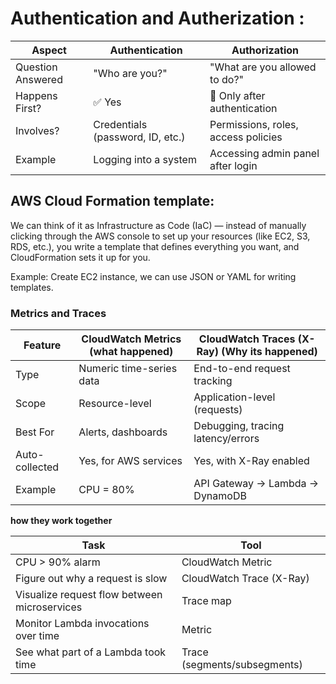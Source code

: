 # **Authentication and Autherization :**

| **Aspect**            | **Authentication**                  | **Authorization**                       |
| -----------------   | -------------------------------- | ----------------------------------- |
| Question Answered   | "Who are you?"                   | "What are you allowed to do?"       |
| Happens First?      | ✅ Yes                            | 🚫 Only after authentication        |
| Involves?           | Credentials (password, ID, etc.) | Permissions, roles, access policies |
| Example             | Logging into a system            | Accessing admin panel after login   |



## **AWS Cloud Formation template:**
  
  We can think of it as Infrastructure as Code (IaC) — instead of manually clicking through the AWS console to set up your resources (like EC2, S3, RDS, etc.), you write a template that defines everything you want, and CloudFormation sets it up for you.

Example: Create EC2 instance, we can use JSON or YAML for writing templates.


### **Metrics and Traces**

 | Feature        | CloudWatch Metrics (what happened)| CloudWatch Traces (X-Ray) (Why its happened)|
| --------------  | ------------------------          | --------------------------------- |
| Type            | Numeric time-series data          | End-to-end request tracking       |
| Scope           | Resource-level                    | Application-level (requests)      |
| Best For        | Alerts, dashboards                | Debugging, tracing latency/errors |
| Auto-collected  | Yes, for AWS services             | Yes, with X-Ray enabled           |
| Example         | CPU = 80%                         | API Gateway → Lambda → DynamoDB   |

**how they work together**

| Task                                         | Tool                         |
| -------------------------------------------- | ---------------------------- |
| CPU > 90% alarm                              | CloudWatch Metric            |
| Figure out why a request is slow             | CloudWatch Trace (X-Ray)     |
| Visualize request flow between microservices | Trace map                    |
| Monitor Lambda invocations over time         | Metric                       |
| See what part of a Lambda took time          | Trace (segments/subsegments) |

